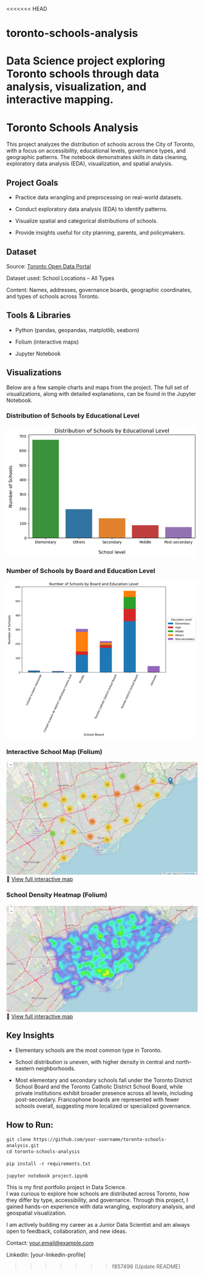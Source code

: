 <<<<<<< HEAD
# toronto-schools-analysis
Data Science project exploring Toronto schools through data analysis, visualization, and interactive mapping.
=======
# Toronto Schools Analysis

This project analyzes the distribution of schools across the City of Toronto, with a focus on accessibility, educational levels, governance types, and geographic patterns.
The notebook demonstrates skills in data cleaning, exploratory data analysis (EDA), visualization, and spatial analysis.

## Project Goals

- Practice data wrangling and preprocessing on real-world datasets.

- Conduct exploratory data analysis (EDA) to identify patterns.

- Visualize spatial and categorical distributions of schools.

- Provide insights useful for city planning, parents, and policymakers.


## Dataset
Source: [Toronto Open Data Portal](https://open.toronto.ca/dataset/school-locations-all-types/)

Dataset used: School Locations – All Types

Content: Names, addresses, governance boards, geographic coordinates, and types of schools across Toronto.


## Tools & Libraries

- Python (pandas, geopandas, matplotlib, seaborn)

- Folium (interactive maps)

- Jupyter Notebook


## Visualizations

Below are a few sample charts and maps from the project. The full set of visualizations, along with detailed explanations, can be found in the Jupyter Notebook.

### Distribution of Schools by Educational Level
![School Level Bar Chart](visuals/school_level_bar.png)

### Number of Schools by Board and Education Level
![Stacked Bar Chart of Education Level by School Board](visuals/level_and_board_bar.png)

### Interactive School Map (Folium)
![Map Preview](visuals/folium_map_preview.png)  
🔗 [View full interactive map](visuals/toronto_schools_interactive_map.html)

### School Density Heatmap (Folium)
![Map Preview](visuals/folium_heatmap_preview.png)  
🔗 [View full interactive map](https://yourusername.github.io/toronto-schools-map/toronto_schools_heatmap.html)


## Key Insights

- Elementary schools are the most common type in Toronto.

- School distribution is uneven, with higher density in central and north-eastern neighborhoods.

- Most elementary and secondary schools fall under the Toronto District School Board and the Toronto Catholic District School Board, while private institutions exhibit broader presence across all levels, including post-secondary. Francophone boards are represented with fewer schools overall, suggesting more localized or specialized governance.


## How to Run:

```
git clone https://github.com/your-username/toronto-schools-analysis.git
cd toronto-schools-analysis

pip install -r requirements.txt

jupyter notebook project.ipynb
```

This is my first portfolio project in Data Science.  
I was curious to explore how schools are distributed across Toronto, how they differ by type, accessibility, and governance. Through this project, I gained hands-on experience with data wrangling, exploratory analysis, and geospatial visualization.

I am actively building my career as a Junior Data Scientist and am always open to feedback, collaboration, and new ideas.



Contact: your.email@example.com

LinkedIn: [your-linkedin-profile]


>>>>>>> f857496 (Update README)
